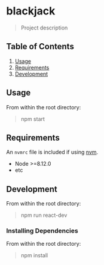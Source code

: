 # blackjack

> Project description
## Table of Contents

1. [Usage](#Usage)
1. [Requirements](#requirements)
1. [Development](#development)

## Usage

From within the root directory:

> npm start

## Requirements

An `nvmrc` file is included if using [nvm](https://github.com/creationix/nvm).

- Node >=8.12.0
- etc

## Development

From within the root directory:

> npm run react-dev

### Installing Dependencies

From within the root directory:

> npm install

